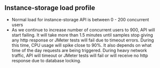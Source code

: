 Instance-storage load profile
---------------------------------
* Normal load for instance-storage API is between 0 - 200 concurrent users
* As we continue to increase number of concurrent users to 900, API will start failing. It will take more than 1.5 minutes until samples stop giving any http response or JMeter tests will fail due to timeout errors. During this time, CPU usage will spike close to 90%. It also depends on what time of the day requests are being triggered. During heavy network traffic, API will timeout or JMeter tests will fail or will receive no http response due to database locking. 